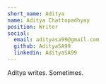 ```yaml
---
short_name: Aditya
name: Aditya Chattopadhyay
position: Writer
social:
  email: adityasa99@gmail.com
  github: AdityaSA99
  linkedin: AdityaSA99
---
```

Aditya writes. Sometimes.